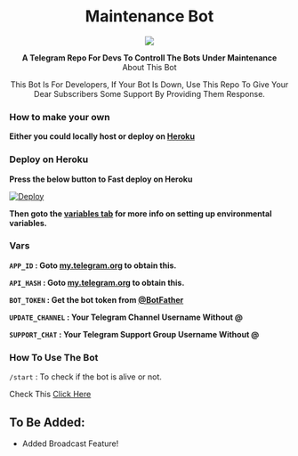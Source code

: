 <h1 align="center">Maintenance Bot</h1>
<p align="center">
  <a

<p align="center">
  <img src="https://telegra.ph/file/60fdc9e6682702bf4b471.jpg">
</p>
</a>
  <p align="center">
    <b>A Telegram Repo For Devs To Controll The Bots Under Maintenance</b>
    <br />
    <a

### About This Bot

<p align='center'>
    This Bot Is For Developers, If Your Bot Is Down, Use This Repo To Give Your Dear Subscribers Some Support By Providing Them Response.
</p>

### How to make your own

**Either you could locally host or deploy on [Heroku](https://heroku.com)**

### Deploy on Heroku

**Press the below button to Fast deploy on Heroku**

[![Deploy](https://www.herokucdn.com/deploy/button.svg)](https://heroku.com/deploy?template=https://github.com/vivek-tp/Maintenance-Bot)

**Then goto the <a href="#vars">variables tab</a> for more info on setting up environmental variables.**


### Vars

**`APP_ID` : Goto [my.telegram.org](https://my.telegram.org) to obtain this.**

**`API_HASH` : Goto [my.telegram.org](https://my.telegram.org) to obtain this.**

**`BOT_TOKEN` : Get the bot token from [@BotFather](https://telegram.dog/BotFather)**

**`UPDATE_CHANNEL` : Your Telegram Channel Username Without @**

**`SUPPORT_CHAT` : Your Telegram Support Group Username Without @**


### How To Use The Bot

`/start` : To check if the bot is alive or not.

Check This [Click Here](#about-this-bot)

## To Be Added:
- Added Broadcast Feature!

